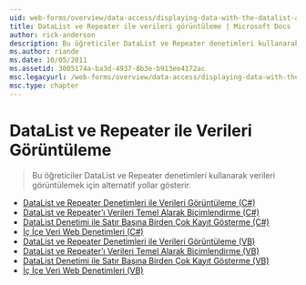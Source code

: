 ```yaml
---
uid: web-forms/overview/data-access/displaying-data-with-the-datalist-and-repeater/index
title: DataList ve Repeater ile verileri görüntüleme | Microsoft Docs
author: rick-anderson
description: Bu öğreticiler DataList ve Repeater denetimleri kullanarak verileri görüntülemek için alternatif yollar gösterir.
ms.author: riande
ms.date: 10/05/2011
ms.assetid: 3005174a-ba3d-4937-8b3e-b913ee4172ac
msc.legacyurl: /web-forms/overview/data-access/displaying-data-with-the-datalist-and-repeater
msc.type: chapter
---
```

<a name="displaying-data-with-the-datalist-and-repeater"></a>DataList ve Repeater ile Verileri Görüntüleme
====================
> Bu öğreticiler DataList ve Repeater denetimleri kullanarak verileri görüntülemek için alternatif yollar gösterir.


- [DataList ve Repeater Denetimleri ile Verileri Görüntüleme (C#)](displaying-data-with-the-datalist-and-repeater-controls-cs.md)
- [DataList ve Repeater’ı Verileri Temel Alarak Biçimlendirme (C#)](formatting-the-datalist-and-repeater-based-upon-data-cs.md)
- [DataList Denetimi ile Satır Başına Birden Çok Kayıt Gösterme (C#)](showing-multiple-records-per-row-with-the-datalist-control-cs.md)
- [İç İçe Veri Web Denetimleri (C#)](nested-data-web-controls-cs.md)
- [DataList ve Repeater Denetimleri ile Verileri Görüntüleme (VB)](displaying-data-with-the-datalist-and-repeater-controls-vb.md)
- [DataList ve Repeater’ı Verileri Temel Alarak Biçimlendirme (VB)](formatting-the-datalist-and-repeater-based-upon-data-vb.md)
- [DataList Denetimi ile Satır Başına Birden Çok Kayıt Gösterme (VB)](showing-multiple-records-per-row-with-the-datalist-control-vb.md)
- [İç İçe Veri Web Denetimleri (VB)](nested-data-web-controls-vb.md)
